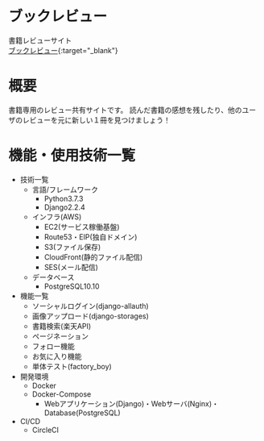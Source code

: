 # ブックレビュー
書籍レビューサイト<br>
[ブックレビュー](https://book-review.ml/){:target="_blank"} 

# 概要
書籍専用のレビュー共有サイトです。
読んだ書籍の感想を残したり、他のユーザのレビューを元に新しい１冊を見つけましょう！

# 機能・使用技術一覧
- 技術一覧
  - 言語/フレームワーク
    - Python3.7.3
    - Django2.2.4
  - インフラ(AWS)
    - EC2(サービス稼働基盤)
    - Route53・EIP(独自ドメイン)
    - S3(ファイル保存)
    - CloudFront(静的ファイル配信)
    - SES(メール配信)
  - データベース
    - PostgreSQL10.10
- 機能一覧
  - ソーシャルログイン(django-allauth)
  - 画像アップロード(django-storages)
  - 書籍検索(楽天API)
  - ページネーション
  - フォロー機能
  - お気に入り機能
  - 単体テスト(factory_boy)
- 開発環境
  - Docker
  - Docker-Compose
    - Webアプリケーション(Django)・Webサーバ(Nginx)・Database(PostgreSQL)
- CI/CD
  - CircleCI

